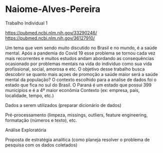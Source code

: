 # Naiome-Alves-Pereira
Trabalho Individual 1

https://pubmed.ncbi.nlm.nih.gov/33290246/
https://pubmed.ncbi.nlm.nih.gov/36127910/

Um tema que vem sendo muito discutido no Brasil e no mundo, é a saúde mental. Após a pandemia do Covid 19 esse problema se tornou cada vez mais recorrentes e muitos estudos andam abordando as consequências ocasionado por problemas mentais na vida do indivíduo como sua vida profissional, social, amorosa e etc. 
O objetivo desse trabalho busca descobrir se quanto mais açoes de promoção a saúde maior será a saúde mental da população?
O contexto escolhido para a analise de dados foi o estado que fica no sul do Brasil. O Paraná é um estado que possui 399 municipíos e é a 4º maior econômia 
Contexto (ex: empresa, país, localidade, tempo, etc.)


Dados a serem utilizados (preparar dicionário de dados)

Pré-processamento (limpeza, missings, outliers, feature engineering, formatação (números e texto), etc.

Análise Exploratória 

Proposta de estratégia analítica (como planeja resolver o problema de pesquisa com os dados coletados)
